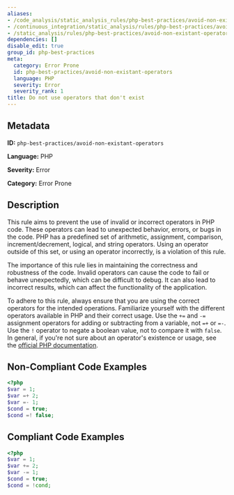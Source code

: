 ```yaml
---
aliases:
- /code_analysis/static_analysis_rules/php-best-practices/avoid-non-existant-operators
- /continuous_integration/static_analysis/rules/php-best-practices/avoid-non-existant-operators
- /static_analysis/rules/php-best-practices/avoid-non-existant-operators
dependencies: []
disable_edit: true
group_id: php-best-practices
meta:
  category: Error Prone
  id: php-best-practices/avoid-non-existant-operators
  language: PHP
  severity: Error
  severity_rank: 1
title: Do not use operators that don't exist
---
```

<!--  SOURCED FROM https://github.com/DataDog/datadog-static-analyzer-rule-docs -->


## Metadata
**ID:** `php-best-practices/avoid-non-existant-operators`

**Language:** PHP

**Severity:** Error

**Category:** Error Prone

## Description
This rule aims to prevent the use of invalid or incorrect operators in PHP code. These operators can lead to unexpected behavior, errors, or bugs in the code. PHP has a predefined set of arithmetic, assignment, comparison, increment/decrement, logical, and string operators. Using an operator outside of this set, or using an operator incorrectly, is a violation of this rule.

The importance of this rule lies in maintaining the correctness and robustness of the code. Invalid operators can cause the code to fail or behave unexpectedly, which can be difficult to debug. It can also lead to incorrect results, which can affect the functionality of the application.

To adhere to this rule, always ensure that you are using the correct operators for the intended operations. Familiarize yourself with the different operators available in PHP and their correct usage. Use the `+=` and `-=` assignment operators for adding or subtracting from a variable, not `=+` or `=-`. Use the `!` operator to negate a boolean value, not to compare it with `false`. In general, if you're not sure about an operator's existence or usage, see the [official PHP documentation](https://www.php.net/manual/en/language.operators.php).

## Non-Compliant Code Examples
```php
<?php
$var = 1;
$var =+ 2;
$var =- 1;
$cond = true;
$cond =! false;
```

## Compliant Code Examples
```php
<?php
$var = 1;
$var += 2;
$var -= 1;
$cond = true;
$cond = !cond;
```

